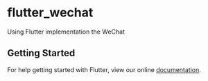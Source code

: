 # flutter_wechat

Using Flutter implementation the WeChat

## Getting Started

For help getting started with Flutter, view our online
[documentation](https://flutter.io/).



